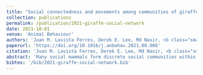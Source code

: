 ```yaml
---
title: "Social connectedness and movements among communities of giraffes vary by sex and age class"
collection: publications
permalink: /publication/2021-giraffe-social-network
date: 2021-10-01
venue: 'Animal Behaviour'
authors: 'Juan M. Lavista Ferres, Derek E. Lee, Md Nasir, <b class="small-caps">Yu-Chia Chen</b>, Avleen S.Bijral, Fred B. Bercovitch, and Monica L. Bond'
paperurl: 'https://doi.org/10.1016/j.anbehav.2021.08.008'
citation: 'Juan M. Lavista Ferres, Derek E. Lee, Md Nasir, <b class="small-caps">Yu-Chia Chen</b>, Avleen S.Bijral, Fred B. Bercovitch, and Monica L. Bond. Social connectedness and movements among communities of giraffes vary by sex and age class. <i>Animal Behaviour</i>, 180:315–328, October 2021'
abstract: 'Many social mammals form discrete social communities within larger populations. For nonterritorial, polygynous, size-dimorphic species, sex- and age-class differences in life-history requirements might mediate differences in social connectedness and transitions among communities. We conducted social network analysis and community detection with an extensive data set of 1081 individually identified wild giraffes, Giraffa camelopardalis, over 5 years to test predictions that adult males and young of both sexes show greater social connectedness (degree, closeness and betweenness centrality) and transition more often among social communities than adult females, which form stronger and more stable relationships. We also expected that young animals would be more socially connected than adults. Using both static and dynamic network clustering techniques, we detected four distinct mixed-sex social communities, which we termed ‘super-communities’ to differentiate this apex level of social organization from intermediate-level female-only communities. Most (∼70%) giraffes remained within their same super-community, and those (usually adult males) that visited a different super-community often returned to their original super-community. Males - both adults and calves – had higher social centrality scores than females, and adult males were closer to all other individuals in the network and transitioned among super-communities twice as often as females and calves, reflecting their roaming reproductive strategy of seeking females in oestrus. Of all age and sex classes, young males had the most social ties and highest betweenness (moved most often among groups), which we attributed to social exploration prior to natal dispersal. Overall, female giraffes have stronger social associations than males, but males exceed females in measures of social connectedness, reflecting differences in reproductive and life-history profiles. Our findings suggest that giraffe translocations that do not consider sociality are likely to break up established social associations and potentially reduce fitness.'
bibtex: '/bib/2021-giraffe-social-network.bib'
---
```

